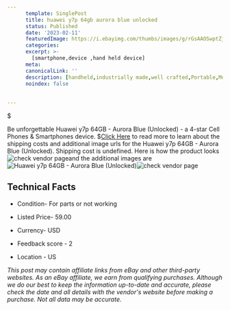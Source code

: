 ```yaml
---
      template: SinglePost
      title: huawei y7p 64gb aurora blue unlocked 
      status: Published
      date: '2023-02-11'
      featuredImage: https://i.ebayimg.com/thumbs/images/g/rGsAAOSwptZj1eY3/s-l225.jpg
      categories: 
      excerpt: >-
        [smartphone,device ,hand held device]
      meta:
      canonicalLink: ''
      description: [handheld,industrially made,well crafted,Portable,Mobile,Compact,Convenient,Lightweight,Maneuverable,Man-portable,Miniature,Carriable,Hand-held,Light,Holdable,Transportable,Mobile device,Pocket-sized,On-the-go,Wireless,Cordless,Compact size,Convenient size, smartphone,device ,hand held device]
      noindex: false
      
        
---
```

$

Be unforgettable Huawei y7p   64GB - Aurora Blue (Unlocked) - a 4-star Cell Phones & Smartphones device.
$[Click Here](https://www.ebay.com/itm/354548830545?hash=item528cc1d151%3Ag%3ArGsAAOSwptZj1eY3&mkevt=1&mkcid=1&mkrid=711-53200-19255-0&campid=%253CePNCampaignId%253E&customid=%253CreferenceId%253E&toolid=10049) to read more to learn about the shipping costs and additional image urls for the Huawei y7p   64GB - Aurora Blue (Unlocked). Shipping cost is undefined. Here is how the product looks ![check vendor page](https://i.ebayimg.com/thumbs/images/g/rGsAAOSwptZj1eY3/s-l225.jpg)and the additional images are![Huawei y7p   64GB - Aurora Blue (Unlocked)](https://i.ebayimg.com/images/g/rGsAAOSwptZj1eY3/s-l1600.jpg)![check vendor page](https://origin-galleryplus.ebayimg.com/ws/web/354548830545_2_0_1/225x225.jpg,https://origin-galleryplus.ebayimg.com/ws/web/354548830545_3_0_1/225x225.jpg,https://origin-galleryplus.ebayimg.com/ws/web/354548830545_4_0_1/225x225.jpg,https://origin-galleryplus.ebayimg.com/ws/web/354548830545_5_0_1/225x225.jpg,https://origin-galleryplus.ebayimg.com/ws/web/354548830545_6_0_1/225x225.jpg)



 ## Technical Facts 



     
      

 - Condition- For parts or not working 


      

 - Listed Price- 59.00 


      

 - Currency- USD 


      

 - Feedback score - 2 


      

 - Location - US 


      
      

 *_This post may contain affiliate links from eBay and other third-party websites. As an eBay affiliate, we earn from qualifying purchases. Although we do our best to keep the information up-to-date and accurate, please check the date and all details with the vendor's website before making a purchase. Not all data may be accurate._*







